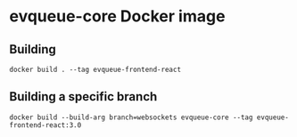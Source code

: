 # evqueue-core Docker image

## Building

``` 
docker build . --tag evqueue-frontend-react
```

## Building a specific branch

```
docker build --build-arg branch=websockets evqueue-core --tag evqueue-frontend-react:3.0
```

